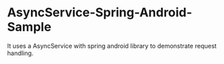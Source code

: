 # AsyncService-Spring-Android-Sample
It uses a AsyncService with spring android library to demonstrate request handling.
